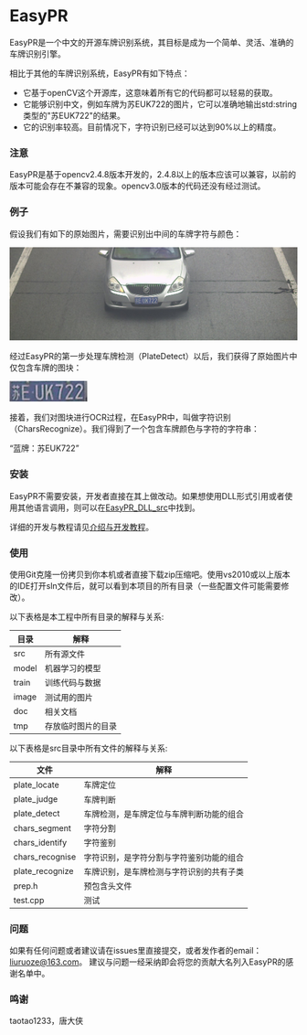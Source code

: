 EasyPR
======

EasyPR是一个中文的开源车牌识别系统，其目标是成为一个简单、灵活、准确的车牌识别引擎。

相比于其他的车牌识别系统，EasyPR有如下特点：

* 它基于openCV这个开源库，这意味着所有它的代码都可以轻易的获取。
* 它能够识别中文，例如车牌为苏EUK722的图片，它可以准确地输出std:string类型的"苏EUK722"的结果。
* 它的识别率较高。目前情况下，字符识别已经可以达到90%以上的精度。

### 注意

EasyPR是基于opencv2.4.8版本开发的，2.4.8以上的版本应该可以兼容，以前的版本可能会存在不兼容的现象。opencv3.0版本的代码还没有经过测试。

### 例子

假设我们有如下的原始图片，需要识别出中间的车牌字符与颜色：

![EasyPR 原始图片](doc/res/plate_locate.jpg)

经过EasyPR的第一步处理车牌检测（PlateDetect）以后，我们获得了原始图片中仅包含车牌的图块：

![EasyPR 车牌](doc/res/blue_plate.jpg)

接着，我们对图块进行OCR过程，在EasyPR中，叫做字符识别（CharsRecognize）。我们得到了一个包含车牌颜色与字符的字符串：

“蓝牌：苏EUK722”


### 安装

EasyPR不需要安装，开发者直接在其上做改动。如果想使用DLL形式引用或者使用其他语言调用，则可以在[EasyPR_DLL_src](https://github.com/liuruoze/EasyPR_Dll_src)中找到。

详细的开发与教程请见[介绍与开发教程](http://www.cnblogs.com/subconscious/p/3979988.html)。

### 使用

使用Git克隆一份拷贝到你本机或者直接下载zip压缩吧。使用vs2010或以上版本的IDE打开sln文件后，就可以看到本项目的所有目录（一些配置文件可能需要修改）。

以下表格是本工程中所有目录的解释与关系:

|目录 | 解释
|------|----------
| src |  所有源文件
| model | 机器学习的模型
| train | 训练代码与数据
| image | 测试用的图片
| doc | 相关文档
| tmp | 存放临时图片的目录

以下表格是src目录中所有文件的解释与关系:

|文件 | 解释
|------|----------
| plate_locate |  车牌定位
| plate_judge | 车牌判断
| plate_detect | 车牌检测，是车牌定位与车牌判断功能的组合
| chars_segment | 字符分割
| chars_identify | 字符鉴别
| chars_recognise | 字符识别，是字符分割与字符鉴别功能的组合
| plate_recognize | 车牌识别，是车牌检测与字符识别的共有子类
| prep.h | 预包含头文件
| test.cpp | 测试

### 问题

如果有任何问题或者建议请在issues里直接提交，或者发作者的email：liuruoze@163.com。
建议与问题一经采纳即会将您的贡献大名列入EasyPR的感谢名单中。

### 鸣谢

taotao1233，唐大侠





